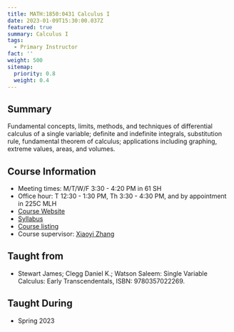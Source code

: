 ```yaml
---
title: MATH:1850:0431 Calculus I
date: 2023-01-09T15:30:00.037Z
featured: true
summary: Calculus I
tags:
  - Primary Instructor
fact: ''
weight: 500
sitemap:
  priority: 0.8
  weight: 0.4
---
```


## Summary

Fundamental concepts, limits, methods, and techniques of differential calculus of a single variable; definite and indefinite integrals, substitution rule, fundamental theorem of calculus; applications including graphing, extreme values, areas, and volumes.

## Course Information

- Meeting times: M/T/W/F 3:30 - 4:20 PM in 61 SH
- Office hour: T 12:30 - 1:30 PM, Th 3:30 - 4:30 PM, and by appointment in 225C MLH
- [Course Website](https://uiowa.instructure.com/courses/200756)
- [Syllabus](/docs/math1850syllabus.pdf)
- [Course listing](https://myui.uiowa.edu/my-ui/courses/details.page?ci=149671&id=986174)
- Course supervisor: [Xiaoyi Zhang](https://math.uiowa.edu/people/xiaoyi-zhang)

## Taught from

- Stewart James; Clegg Daniel K.; Watson Saleem: Single Variable Calculus: Early Transcendentals, ISBN: 9780357022269.

## Taught During

- Spring 2023
